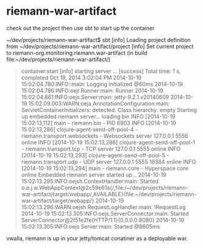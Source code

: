 riemann-war-artifact
====================
check out the project then use sbt to start up the container


~/dev/projects/riemann-war-artifact$ sbt
[info] Loading project definition from ~/dev/projects/riemann-war-artifact/project
[info] Set current project to riemann-org.monitoring.riemann.war-artifact (in build file:~/dev/projects/riemann-war-artifact/)
> container:start
[info] starting server ...
[success] Total time: 1 s, completed Oct 19, 2014 3:02:04 PM
> 2014-10-19 15:02:04.780:INFO::main: Logging initialized @60ms
2014-10-19 15:02:04.786:INFO:oejr.Runner:main: Runner
2014-10-19 15:02:04.861:INFO:oejs.Server:main: jetty-9.2.1.v20140609
2014-10-19 15:02:09.003:WARN:oeja.AnnotationConfiguration:main: ServletContainerInitializers: detected. Class hierarchy: empty
Starting up embedded riemann server...
loading bin
INFO [2014-10-19 15:02:13,112] main - riemann.bin - PID 6903
INFO [2014-10-19 15:02:13,286] clojure-agent-send-off-pool-4 - riemann.transport.websockets - Websockets server 127.0.0.1 5556 online
INFO [2014-10-19 15:02:13,286] clojure-agent-send-off-pool-1 - riemann.transport.tcp - TCP server 127.0.0.1 5555 online
INFO [2014-10-19 15:02:13,293] clojure-agent-send-off-pool-5 - riemann.transport.udp - UDP server 127.0.0.1 5555 16384 online
INFO [2014-10-19 15:02:13,294] main - riemann.core - Hyperspace core online
Embedded riemann server started up...
2014-10-19 15:02:13.295:INFO:oejsh.ContextHandler:main: Started o.e.j.w.WebAppContext@2c59e61a{/,file:/~/dev/projects/riemann-war-artifact/target/webapp/,AVAILABLE}{file:~/dev/projects/riemann-war-artifact/target/webapp/}
2014-10-19 15:02:13.296:WARN:oejsh.RequestLogHandler:main: !RequestLog
2014-10-19 15:02:13.305:INFO:oejs.ServerConnector:main: Started ServerConnector@2f51e2fe{HTTP/1.1}{0.0.0.0:8080}
2014-10-19 15:02:13.305:INFO:oejs.Server:main: Started @8605ms


vwalla, riemann is up in your jetty/tomcat conatiner as a deployable war.
